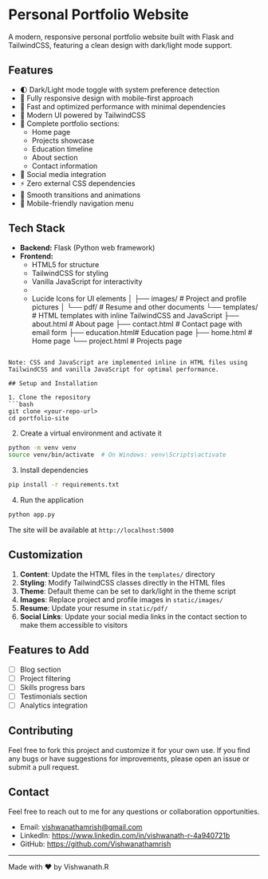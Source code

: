 # Personal Portfolio Website

A modern, responsive personal portfolio website built with Flask and TailwindCSS, featuring a clean design with dark/light mode support.

## Features

- 🌓 Dark/Light mode toggle with system preference detection
- 📱 Fully responsive design with mobile-first approach
- 🚀 Fast and optimized performance with minimal dependencies
- 🎨 Modern UI powered by TailwindCSS
- 📄 Complete portfolio sections:
  - Home page
  - Projects showcase
  - Education timeline
  - About section
  - Contact information
- 🔗 Social media integration
- ⚡ Zero external CSS dependencies
- 🎨 Smooth transitions and animations
- 📱 Mobile-friendly navigation menu

## Tech Stack

- **Backend:** Flask (Python web framework)
- **Frontend:** 
  - HTML5 for structure
  - TailwindCSS for styling
  - Vanilla JavaScript for interactivity
  - 
  - Lucide Icons for UI elements
│   ├── images/       # Project and profile pictures
│   └── pdf/          # Resume and other documents
└── templates/         # HTML templates with inline TailwindCSS and JavaScript
    ├── about.html    # About page
    ├── contact.html  # Contact page with email form
    ├── education.html# Education page
    ├── home.html     # Home page
    └── project.html  # Projects page
```

Note: CSS and JavaScript are implemented inline in HTML files using TailwindCSS and vanilla JavaScript for optimal performance.

## Setup and Installation

1. Clone the repository
```bash
git clone <your-repo-url>
cd portfolio-site
```

2. Create a virtual environment and activate it
```bash
python -m venv venv
source venv/bin/activate  # On Windows: venv\Scripts\activate
```

3. Install dependencies
```bash
pip install -r requirements.txt
```

4. Run the application
```bash
python app.py
```

The site will be available at `http://localhost:5000`

## Customization

1. **Content**: Update the HTML files in the `templates/` directory
2. **Styling**: Modify TailwindCSS classes directly in the HTML files
3. **Theme**: Default theme can be set to dark/light in the theme script
4. **Images**: Replace project and profile images in `static/images/`
5. **Resume**: Update your resume in `static/pdf/`
6. **Social Links**: Update your social media links in the contact section to make them accessible to visitors

## Features to Add

- [ ] Blog section
- [ ] Project filtering
- [ ] Skills progress bars
- [ ] Testimonials section
- [ ] Analytics integration

## Contributing

Feel free to fork this project and customize it for your own use. If you find any bugs or have suggestions for improvements, please open an issue or submit a pull request.


## Contact

Feel free to reach out to me for any questions or collaboration opportunities.

- Email: vishwanathamrish@gmail.com
- LinkedIn: https://www.linkedin.com/in/vishwanath-r-4a940721b
- GitHub: https://github.com/Vishwanathamrish

---

Made with ❤️ by Vishwanath.R
